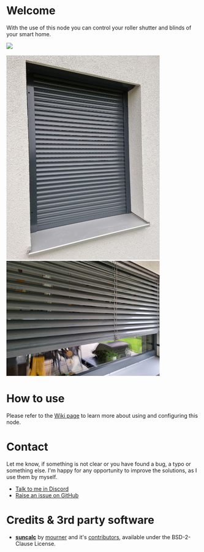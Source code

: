 # Welcome
With the use of this node you can control your roller shutter and blinds of your smart home.

<kbd><img src="https://github.com/danube/node-red-contrib-smarthome-shading/blob/master/files/screenshot-node-example.jpg" width="400"></kbd>

<kbd><img src="https://github.com/danube/node-red-contrib-smarthome-shading/blob/master/files/photo-rollershutter.jpg" width="400"></kbd>
<kbd><img src="https://github.com/danube/node-red-contrib-smarthome-shading/blob/master/files/photo-venetianblind.jpg" width="400"></kbd>

# How to use
Please refer to the [Wiki page](https://github.com/danube/node-red-contrib-smarthome-shading/wiki) to learn more about using and configuring this node.

# Contact
Let me know, if something is not clear or you have found a bug, a typo or something else. I'm happy for any opportunity to improve the solutions, as I use them by myself.
- [Talk to me in Discord](https://rebrand.ly/cb4glqq)
- [Raise an issue on GitHub](https://rebrand.ly/wasfiit)

# Credits & 3rd party software
* [**suncalc**](https://github.com/mourner/suncalc) by [mourner](https://github.com/mourner) and it's [contributors](https://github.com/mourner/suncalc/graphs/contributors), available under the  BSD-2-Clause License.